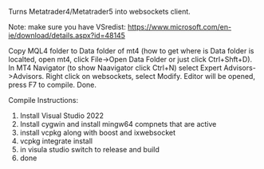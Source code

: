 Turns Metatrader4/Metatrader5 into websockets client. 

Note: make sure you have VSredist: https://www.microsoft.com/en-ie/download/details.aspx?id=48145

Copy MQL4 folder to Data folder of mt4 (how to get where is Data folder is localted, open mt4, click File->Open Data Folder or just click Ctrl+Shft+D).
In MT4 Navigator (to show Naavigator click Ctrl+N) select Expert Advisors->Advisors. Right click on websockets, select Modify. Editor will be opened, press F7 to compile. Done.


Compile Instructions:

1. Install Visual Studio 2022
2. Install cygwin and install mingw64 compnets that are active
3. install vcpkg along with boost and ixwebsocket
4. vcpkg integrate install
5. in visula studio switch to release and build
6. done
